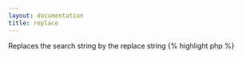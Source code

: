 ```yaml
---
layout: documentation
title: replace
---
```


Replaces the search string by the replace string
{% highlight php %}
<?php
replace(string $value, mixed $search, mixed $replace)
{% endhighlight %}

* **value**: the string to search into
* **search**: the string to search for or an array of strings
* **replace**: the string to use as a replacement or an array of strings (matching the search array)

## Example
{% highlight smarty %}
{replace "abc" "b" "B"} or {"abc"|replace:array(a,c):array(A,C)}
{% endhighlight %}

## Output
{% highlight text %}
aBc or AbC
{% endhighlight %}